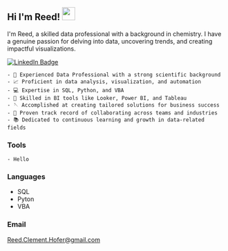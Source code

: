 ## Hi I'm Reed! <img src="https://media.giphy.com/media/hvRJCLFzcasrR4ia7z/giphy.gif" width="30px"/>

I'm Reed, a skilled data professional with a background in chemistry. I have a genuine passion for delving into data, uncovering trends, and creating impactful visualizations.

<div id="badges">
  <a href="https://www.linkedin.com/in/reed-hofer/">
    <img src="https://img.shields.io/badge/LinkedIn-blue?style=for-the-badge&logo=linkedin&logoColor=white" alt="LinkedIn Badge"/>
  </a>
</div>

    - 🧪 Experienced Data Professional with a strong scientific background
    - 📈 Proficient in data analysis, visualization, and automation
    - 💻 Expertise in SQL, Python, and VBA
    - 🧰 Skilled in BI tools like Looker, Power BI, and Tableau
    - 🪡 Accomplished at creating tailored solutions for business success
    - 👟 Proven track record of collaborating across teams and industries
    - 📚 Dedicated to continuous learning and growth in data-related fields

### Tools
    - Hello

### Languages
- SQL
- Pyton
- VBA

### Email
Reed.Clement.Hofer@gmail.com

